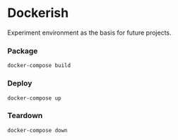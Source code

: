 # Dockerish

Experiment environment as the basis for future projects.

### Package
`docker-compose build`

### Deploy
`docker-compose up`


### Teardown
`docker-compose down`


